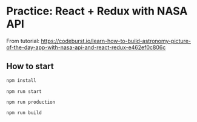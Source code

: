 # Practice: React + Redux with NASA API

From tutorial: 
https://codeburst.io/learn-how-to-build-astronomy-picture-of-the-day-app-with-nasa-api-and-react-redux-e462ef0c806c

## How to start

```bash
npm install
```

```
npm run start
```

```
npm run production
```

```
npm run build
```
